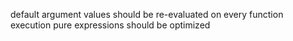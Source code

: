 default argument values should be re-evaluated on every function execution
pure expressions should be optimized
